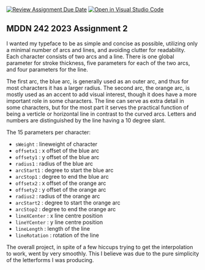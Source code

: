 [![Review Assignment Due Date](https://classroom.github.com/assets/deadline-readme-button-24ddc0f5d75046c5622901739e7c5dd533143b0c8e959d652212380cedb1ea36.svg)](https://classroom.github.com/a/ihfjUrzT)
[![Open in Visual Studio Code](https://classroom.github.com/assets/open-in-vscode-718a45dd9cf7e7f842a935f5ebbe5719a5e09af4491e668f4dbf3b35d5cca122.svg)](https://classroom.github.com/online_ide?assignment_repo_id=11538107&assignment_repo_type=AssignmentRepo)
## MDDN 242 2023 Assignment 2

I wanted my typeface to be as simple and concise as possible, utilizing only a minimal number of arcs and lines, and avoiding clutter for readability. Each character consists of two arcs and a line. There is one global parameter for stroke thickness, five parameters for each of the two arcs, and four parameters for the line. 

The first arc, the blue arc, is generally used as an outer arc, and thus for most characters it has a larger radius. The second arc, the orange arc, is mostly used as an accent to add visual interest, though it does have a more important role in some characters. The line can serve as extra detail in some characters, but for the most part it serves the practical function of being a verticle or horizontal line in contrast to the curved arcs. Letters and numbers are distinguished by the line having a 10 degree slant.

The 15 parameters per character:
  * `sWeight`      : lineweight of character
  * `offsetx1`     : x offset of the blue arc
  * `offsety1`     : y offset of the blue arc
  * `radius1`      : radius of the blue arc
  * `arcStart1`    : degree to start the blue arc
  * `arcStop1`     : degree to end the blue arc
  * `offsetx2`     : x offset of the orange arc
  * `offsety2`     : y offset of the orange arc
  * `radius2`      : radius of the orange arc
  * `arcStart2`    : degree to start the orange arc
  * `arcStop2`     : degree to end the orange arc
  * `lineXCenter`  : x line centre position
  * `lineYCenter`  : y line centre position
  * `lineLength`   : length of the line
  * `lineRotation` : rotation of the line

The overall project, in spite of a few hiccups trying to get the interpolation to work, went by very smoothly. This I believe was due to the pure simplicity of the letterforms I was producing.